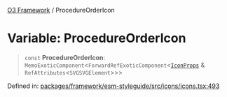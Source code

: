 [O3 Framework](../API.md) / ProcedureOrderIcon

# Variable: ProcedureOrderIcon

> `const` **ProcedureOrderIcon**: `MemoExoticComponent`\<`ForwardRefExoticComponent`\<[`IconProps`](../type-aliases/IconProps.md) & `RefAttributes`\<`SVGSVGElement`\>\>\>

Defined in: [packages/framework/esm-styleguide/src/icons/icons.tsx:493](https://github.com/UjjawalPrabhat/openmrs-esm-core/blob/main/packages/framework/esm-styleguide/src/icons/icons.tsx#L493)
